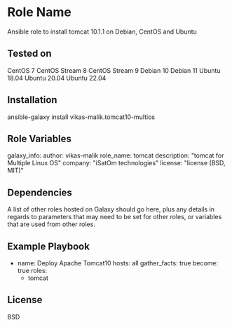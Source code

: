 Role Name
=========

Ansible role to install tomcat 10.1.1 on Debian, CentOS and Ubuntu

Tested on
------------

CentOS 7
CentOS Stream 8
CentOS Stream 9
Debian 10
Debian 11
Ubuntu 18.04
Ubuntu 20.04
Ubuntu 22.04

Installation
------------

ansible-galaxy install vikas-malik.tomcat10-multios

Role Variables
--------------

galaxy_info:
  author: vikas-malik
  role_name: tomcat
  description: "tomcat for Multiple Linux OS"
  company: "iSatOm technologies"
  license: "license (BSD, MIT)"

Dependencies
------------

A list of other roles hosted on Galaxy should go here, plus any details in regards to parameters that may need to be set for other roles, or variables that are used from other roles.

Example Playbook
----------------

- name: Deploy Apache Tomcat10
  hosts: all
  gather_facts: true
  become: true
  roles:
    - tomcat

License
-------

BSD